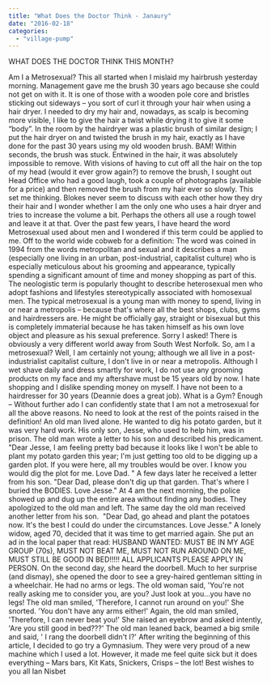 ```yaml
---
title: "What Does the Doctor Think - Janaury"
date: "2016-02-18"
categories: 
  - "village-pump"
---
```


WHAT DOES THE DOCTOR THINK THIS MONTH?

Am I a Metrosexual? This all started when I mislaid my hairbrush yesterday morning. Management gave me the brush 30 years ago because she could not get on with it. It is one of those with a wooden pole core and bristles sticking out sideways – you sort of curl it through your hair when using a hair dryer. I needed to dry my hair and, nowadays, as scalp is becoming more visible, I like to give the hair a twist while drying it to give it some “body”. In the room by the hairdryer was a plastic brush of similar design; I put the hair dryer on and twisted the brush in my hair, exactly as I have done for the past 30 years using my old wooden brush. BAM! Within seconds, the brush was stuck. Entwined in the hair, it was absolutely impossible to remove. With visions of having to cut off all the hair on the top of my head (would it ever grow again?) to remove the brush, I sought out Head Office who had a good laugh, took a couple of photographs (available for a price) and then removed the brush from my hair ever so slowly. This set me thinking. Blokes never seem to discuss with each other how they dry their hair and I wonder whether I am the only one who uses a hair dryer and tries to increase the volume a bit. Perhaps the others all use a rough towel and leave it at that. Over the past few years, I have heard the word Metrosexual used about men and I wondered if this term could be applied to me. Off to the world wide cobweb for a definition: The word was coined in 1994 from the words metropolitan and sexual and it describes a man (especially one living in an urban, post-industrial, capitalist culture) who is especially meticulous about his grooming and appearance, typically spending a significant amount of time and money shopping as part of this. The neologistic term is popularly thought to describe heterosexual men who adopt fashions and lifestyles stereotypically associated with homosexual men. The typical metrosexual is a young man with money to spend, living in or near a metropolis – because that's where all the best shops, clubs, gyms and hairdressers are. He might be officially gay, straight or bisexual but this is completely immaterial because he has taken himself as his own love object and pleasure as his sexual preference. Sorry I asked! There is obviously a very different world away from South West Norfolk. So, am I a metrosexual? Well, I am certainly not young; although we all live in a post-industrialist capitalist culture, I don't live in or near a metropolis. Although I wet shave daily and dress smartly for work, I do not use any grooming products on my face and my aftershave must be 15 years old by now. I hate shopping and I dislike spending money on myself. I have not been to a hairdresser for 30 years (Deannie does a great job). What is a Gym? Enough – Without further ado I can confidently state that I am not a metrosexual for all the above reasons. No need to look at the rest of the points raised in the definition! An old man lived alone. He wanted to dig his potato garden, but it was very hard work. His only son, Jesse, who used to help him, was in prison. The old man wrote a letter to his son and described his predicament. "Dear Jesse, I am feeling pretty bad because it looks like I won't be able to plant my potato garden this year; I'm just getting too old to be digging up a garden plot. If you were here, all my troubles would be over. I know you would dig the plot for me. Love Dad. " A few days later he received a letter from his son. "Dear Dad, please don't dig up that garden. That's where I buried the BODIES. Love Jesse." At 4 am the next morning, the police showed up and dug up the entire area without finding any bodies. They apologized to the old man and left. The same day the old man received another letter from his son.  "Dear Dad, go ahead and plant the potatoes now. It's the best I could do under the circumstances. Love Jesse." A lonely widow, aged 70, decided that it was time to get married again. She put an ad in the local paper that read: HUSBAND WANTED: MUST BE IN MY AGE GROUP (70s), MUST NOT BEAT ME, MUST NOT RUN AROUND ON ME, MUST STILL BE GOOD IN BED!!!!! ALL APPLICANTS PLEASE APPLY IN PERSON. On the second day, she heard the doorbell. Much to her surprise (and dismay), she opened the door to see a grey-haired gentleman sitting in a wheelchair. He had no arms or legs. The old woman said, 'You're not really asking me to consider you, are you? Just look at you...you have no legs! The old man smiled, 'Therefore, I cannot run around on you!' She snorted. 'You don't have any arms either!' Again, the old man smiled, 'Therefore, I can never beat you!' She raised an eyebrow and asked intently, 'Are you still good in bed???' The old man leaned back, beamed a big smile and said, ' I rang the doorbell didn't I?' After writing the beginning of this article, I decided to go try a Gymnasium. They were very proud of a new machine which I used a lot. However, it made me feel quite sick but it does everything – Mars bars, Kit Kats, Snickers, Crisps – the lot! Best wishes to you all Ian Nisbet
